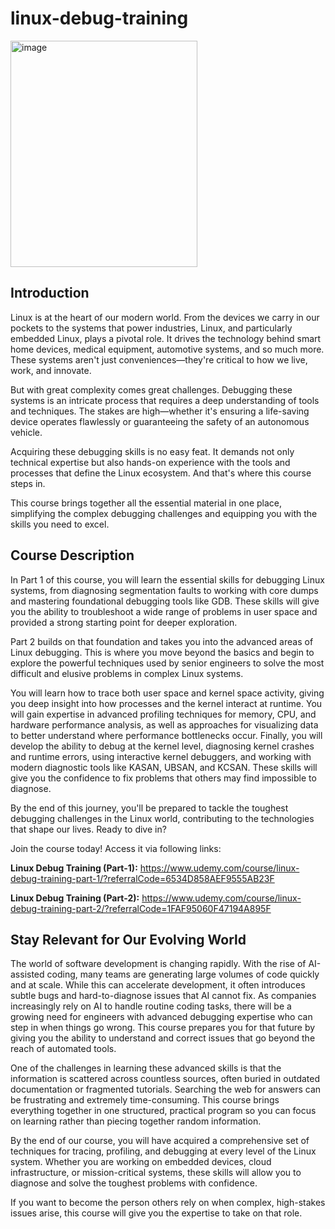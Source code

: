 # linux-debug-training
<img width="299" height="362" alt="image" src="https://github.com/user-attachments/assets/dd2f2d80-8aa0-4765-bf3c-41505f3420ef" />



## Introduction

Linux is at the heart of our modern world. From the devices we carry in our pockets to the systems that power industries, Linux, and particularly embedded Linux, plays a pivotal role. It drives the technology behind smart home devices, medical equipment, automotive systems, and so much more. These systems aren't just conveniences—they're critical to how we live, work, and innovate.

But with great complexity comes great challenges. Debugging these systems is an intricate process that requires a deep understanding of tools and techniques. The stakes are high—whether it's ensuring a life-saving device operates flawlessly or guaranteeing the safety of an autonomous vehicle.

Acquiring these debugging skills is no easy feat. It demands not only technical expertise but also hands-on experience with the tools and processes that define the Linux ecosystem. And that's where this course steps in.

This course brings together all the essential material in one place, simplifying the complex debugging challenges and equipping you with the skills you need to excel. 

## Course Description

In Part 1 of this course, you will learn the essential skills for debugging Linux systems, from diagnosing segmentation faults to working with core dumps and mastering foundational debugging tools like GDB. These skills will give you the ability to troubleshoot a wide range of problems in user space and provided a strong starting point for deeper exploration.

Part 2 builds on that foundation and takes you into the advanced areas of Linux debugging. This is where you move beyond the basics and begin to explore the powerful techniques used by senior engineers to solve the most difficult and elusive problems in complex Linux systems.

You will learn how to trace both user space and kernel space activity, giving you deep insight into how processes and the kernel interact at runtime. You will gain expertise in advanced profiling techniques for memory, CPU, and hardware performance analysis, as well as approaches for visualizing data to better understand where performance bottlenecks occur. Finally, you will develop the ability to debug at the kernel level, diagnosing kernel crashes and runtime errors, using interactive kernel debuggers, and working with modern diagnostic tools like KASAN, UBSAN, and KCSAN. These skills will give you the confidence to fix problems that others may find impossible to diagnose.

By the end of this journey, you'll be prepared to tackle the toughest debugging challenges in the Linux world, contributing to the technologies that shape our lives. Ready to dive in?

Join the course today! Access it via following links:

**Linux Debug Training (Part-1):** https://www.udemy.com/course/linux-debug-training-part-1/?referralCode=6534D858AEF9555AB23F

**Linux Debug Training (Part-2):** 
https://www.udemy.com/course/linux-debug-training-part-2/?referralCode=1FAF95060F47194A895F 


## Stay Relevant for Our Evolving World

The world of software development is changing rapidly. With the rise of AI-assisted coding, many teams are generating large volumes of code quickly and at scale. While this can accelerate development, it often introduces subtle bugs and hard-to-diagnose issues that AI cannot fix. As companies increasingly rely on AI to handle routine coding tasks, there will be a growing need for engineers with advanced debugging expertise who can step in when things go wrong. This course prepares you for that future by giving you the ability to understand and correct issues that go beyond the reach of automated tools.

One of the challenges in learning these advanced skills is that the information is scattered across countless sources, often buried in outdated documentation or fragmented tutorials. Searching the web for answers can be frustrating and extremely time-consuming. This course brings everything together in one structured, practical program so you can focus on learning rather than piecing together random information.

By the end of our course, you will have acquired a comprehensive set of techniques for tracing, profiling, and debugging at every level of the Linux system. Whether you are working on embedded devices, cloud infrastructure, or mission-critical systems, these skills will allow you to diagnose and solve the toughest problems with confidence.

If you want to become the person others rely on when complex, high-stakes issues arise, this course will give you the expertise to take on that role.

